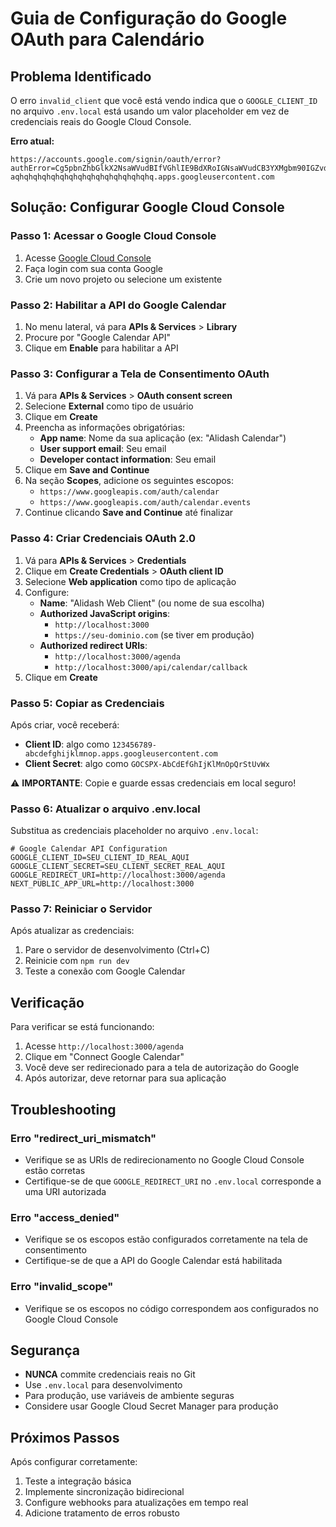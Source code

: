 # Guia de Configuração do Google OAuth para Calendário

## Problema Identificado

O erro `invalid_client` que você está vendo indica que o `GOOGLE_CLIENT_ID` no arquivo `.env.local` está usando um valor placeholder em vez de credenciais reais do Google Cloud Console.

**Erro atual:**
```
https://accounts.google.com/signin/oauth/error?authError=Cg5pbnZhbGlkX2NsaWVudBIfVGhlIE9BdXRoIGNsaWVudCB3YXMgbm90IGZvdW5kLiCRAw%3D%3D&client_id=1088754433421-aqhqhqhqhqhqhqhqhqhqhqhqhqhqhqhq.apps.googleusercontent.com
```

## Solução: Configurar Google Cloud Console

### Passo 1: Acessar o Google Cloud Console

1. Acesse [Google Cloud Console](https://console.cloud.google.com/)
2. Faça login com sua conta Google
3. Crie um novo projeto ou selecione um existente

### Passo 2: Habilitar a API do Google Calendar

1. No menu lateral, vá para **APIs & Services** > **Library**
2. Procure por "Google Calendar API"
3. Clique em **Enable** para habilitar a API

### Passo 3: Configurar a Tela de Consentimento OAuth

1. Vá para **APIs & Services** > **OAuth consent screen**
2. Selecione **External** como tipo de usuário
3. Clique em **Create**
4. Preencha as informações obrigatórias:
   - **App name**: Nome da sua aplicação (ex: "Alidash Calendar")
   - **User support email**: Seu email
   - **Developer contact information**: Seu email
5. Clique em **Save and Continue**
6. Na seção **Scopes**, adicione os seguintes escopos:
   - `https://www.googleapis.com/auth/calendar`
   - `https://www.googleapis.com/auth/calendar.events`
7. Continue clicando **Save and Continue** até finalizar

### Passo 4: Criar Credenciais OAuth 2.0

1. Vá para **APIs & Services** > **Credentials**
2. Clique em **Create Credentials** > **OAuth client ID**
3. Selecione **Web application** como tipo de aplicação
4. Configure:
   - **Name**: "Alidash Web Client" (ou nome de sua escolha)
   - **Authorized JavaScript origins**: 
     - `http://localhost:3000`
     - `https://seu-dominio.com` (se tiver em produção)
   - **Authorized redirect URIs**:
     - `http://localhost:3000/agenda`
     - `http://localhost:3000/api/calendar/callback`
5. Clique em **Create**

### Passo 5: Copiar as Credenciais

Após criar, você receberá:
- **Client ID**: algo como `123456789-abcdefghijklmnop.apps.googleusercontent.com`
- **Client Secret**: algo como `GOCSPX-AbCdEfGhIjKlMnOpQrStUvWx`

⚠️ **IMPORTANTE**: Copie e guarde essas credenciais em local seguro!

### Passo 6: Atualizar o arquivo .env.local

Substitua as credenciais placeholder no arquivo `.env.local`:

```env
# Google Calendar API Configuration
GOOGLE_CLIENT_ID=SEU_CLIENT_ID_REAL_AQUI
GOOGLE_CLIENT_SECRET=SEU_CLIENT_SECRET_REAL_AQUI
GOOGLE_REDIRECT_URI=http://localhost:3000/agenda
NEXT_PUBLIC_APP_URL=http://localhost:3000
```

### Passo 7: Reiniciar o Servidor

Após atualizar as credenciais:
1. Pare o servidor de desenvolvimento (Ctrl+C)
2. Reinicie com `npm run dev`
3. Teste a conexão com Google Calendar

## Verificação

Para verificar se está funcionando:
1. Acesse `http://localhost:3000/agenda`
2. Clique em "Connect Google Calendar"
3. Você deve ser redirecionado para a tela de autorização do Google
4. Após autorizar, deve retornar para sua aplicação

## Troubleshooting

### Erro "redirect_uri_mismatch"
- Verifique se as URIs de redirecionamento no Google Cloud Console estão corretas
- Certifique-se de que `GOOGLE_REDIRECT_URI` no `.env.local` corresponde a uma URI autorizada

### Erro "access_denied"
- Verifique se os escopos estão configurados corretamente na tela de consentimento
- Certifique-se de que a API do Google Calendar está habilitada

### Erro "invalid_scope"
- Verifique se os escopos no código correspondem aos configurados no Google Cloud Console

## Segurança

- **NUNCA** commite credenciais reais no Git
- Use `.env.local` para desenvolvimento
- Para produção, use variáveis de ambiente seguras
- Considere usar Google Cloud Secret Manager para produção

## Próximos Passos

Após configurar corretamente:
1. Teste a integração básica
2. Implemente sincronização bidirecional
3. Configure webhooks para atualizações em tempo real
4. Adicione tratamento de erros robusto